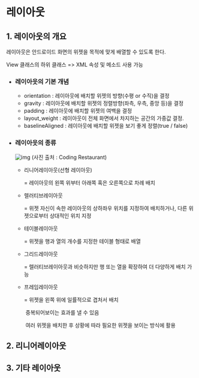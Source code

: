 # 레이아웃

## 1. 레이아웃의 개요

 레이아웃은 안드로이드 화면의 위젯을 목적에 맞게 배열할 수 있도록 한다.

 View 클래스의 하위 클래스 => XML 속성 및 메소드 사용 가능



- ### 레이아웃의 기본 개념

  - orientation : 레이아웃에 배치할 위젯의 방향(수평 or 수직)을 결정
  - gravity : 레이아웃에 배치할 위젯의 정렬방향(좌측, 우측, 중앙 등)을 결정
  - padding : 레이아웃에 배치할 위젯의 여백을 결정
  - layout_weight : 레이아웃이 전체 화면에서 차지하는 공간의 가중값 결정.
  - baselineAligned : 레이아웃에 배치할 위젯을 보기 좋게 정렬(true /  false)



- ### 레이아웃의 종류

  ![img](https://blog.kakaocdn.net/dn/2xTLo/btqxpzXOzVq/VxJceLjv9wCtl2NyIgCDH0/img.png) (사진 출처 : Coding Restaurant)

  - 리니어레이아웃(선형 레이아웃)

    = 레이아웃의 왼쪽 위부터 아래쪽 혹은 오른쪽으로 차례 배치

  - 렐러티브레이아웃

    = 위젯 자신이 속한 레이아웃의 상하좌우 위치를 지정하여 배치하거나, 다른 위젯으로부터 상대적인 위치 지정

  - 테이블레이아웃

    = 위젯을 행과 열의 개수를 지정한 테이블 형태로 배열

  - 그리드레이아웃

    = 렐러티브레이아웃과 비슷하지만 행 또는 열을 확장하여 더 다양하게 배치 가능

  - 프레임레이아웃

    = 위젯을 왼쪽 위에 일률적으로 겹처서 배치 

    ​	중복되어보이는 효과를 낼 수 있음

    ​	여러 위젯을 배치한 후 상황에 따라 필요한 위젯을 보이는 방식에 활용



## 2. 리니어레이아웃



## 3. 기타 레이아웃


